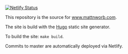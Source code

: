[![Netlify Status](https://api.netlify.com/api/v1/badges/b36d3a8a-354c-4dbd-96fe-11b58f028b7b/deploy-status)](https://app.netlify.com/sites/modest-ramanujan-7a211b/deploys)

This repository is the source for www.mattnworb.com.

The site is build with the [Hugo][] static site generator.

To build the site: `make build`.

Commits to master are automatically deployed via Netlify.

[Hugo]: https://github.com/spf13/hugo/

